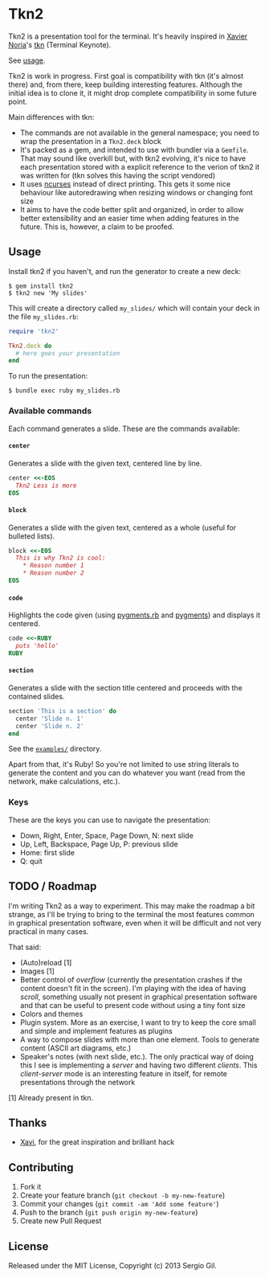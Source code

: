 # Tkn2

Tkn2 is a presentation tool for the terminal. It's heavily inspired in [Xavier Noria](http://www.hashref.com/)'s
[tkn](https://github.com/fxn/tkn) (Terminal Keynote).

See [usage](#usage).

Tkn2 is work in progress. First goal is compatibility with tkn (it's almost there) and, from there, keep building
interesting features. Although the initial idea is to clone it, it might drop complete compatibility in some future
point.

Main differences with tkn:

* The commands are not available in the general namespace; you need to wrap the presentation in a `Tkn2.deck` block
* It's packed as a gem, and intended to use with bundler via a `Gemfile`. That may sound like overkill but, with tkn2
  evolving, it's nice to have each presentation stored with a explicit reference to the verion of tkn2 it was written
  for (tkn solves this having the script vendored)
* It uses [ncurses](http://www.gnu.org/software/ncurses/) instead of direct printing. This gets it some nice behaviour
  like autoredrawing when resizing windows or changing font size
* It aims to have the code better split and organized, in order to allow better extensibility and an easier time when
  adding features in the future. This is, however, a claim to be proofed.

## Usage

Install tkn2 if you haven't, and run the generator to create a new deck:

```
$ gem install tkn2
$ tkn2 new 'My slides'
```

This will create a directory called `my_slides/` which will contain your deck in the file `my_slides.rb`:

```ruby
require 'tkn2'

Tkn2.deck do
  # here goes your presentation
end
```

To run the presentation:

```
$ bundle exec ruby my_slides.rb
```

### Available commands

Each command generates a slide. These are the commands available:

#### `center`

Generates a slide with the given text, centered line by line.

```ruby
center <<-EOS
  Tkn2 Less is more
EOS
```

#### `block`

Generates a slide with the given text, centered as a whole (useful for bulleted lists).

```ruby
block <<-EOS
  This is why Tkn2 is cool:
    * Reason number 1
    * Reason number 2
EOS
```

#### `code`

Highlights the code given (using [pygments.rb](https://github.com/tmm1/pygments.rb) and
[pygments](http://pygments.org/)) and displays it centered.

```ruby
code <<-RUBY
  puts 'hello'
RUBY
```

#### `section`

Generates a slide with the section title centered and proceeds with the contained slides.

```ruby
section 'This is a section' do
  center 'Slide n. 1'
  center 'Slide n. 2'
end
```

See the [`examples/`](examples/) directory.

Apart from that, it's Ruby! So you're not limited to use string literals to generate the content and you can do whatever
you want (read from the network, make calculations, etc.).

### Keys

These are the keys you can use to navigate the presentation:

* Down, Right, Enter, Space, Page Down, N: next slide
* Up, Left, Backspace, Page Up, P: previous slide
* Home: first slide
* Q: quit

## TODO / Roadmap

I'm writing Tkn2 as a way to experiment. This may make the roadmap a bit strange, as I'll be trying to bring to the
terminal the most features common in graphical presentation software, even when it will be difficult and not very practical in many cases.

That said:

* (Auto)reload [1]
* Images [1]
* Better control of *overflow* (currently the presentation crashes if the content doesn't fit in the screen). I'm
  playing with the idea of having *scroll*, something usually not present in graphical presentation software and that
  can be useful to present code without using a tiny font size
* Colors and themes
* Plugin system. More as an exercise, I want to try to keep the core small and simple and implement features as plugins
* A way to compose slides with more than one element. Tools to generate content (ASCII art diagrams, etc.)
* Speaker's notes (with next slide, etc.). The only practical way of doing this I see is implementing a *server* and
  having two different *clients*. This *client-server* mode is an interesting feature in itself, for remote
  presentations through the network

[1] Already present in tkn.

## Thanks

* [Xavi](http://www.hashref.com/), for the great inspiration and brilliant hack

## Contributing

1. Fork it
2. Create your feature branch (`git checkout -b my-new-feature`)
3. Commit your changes (`git commit -am 'Add some feature'`)
4. Push to the branch (`git push origin my-new-feature`)
5. Create new Pull Request

## License

Released under the MIT License, Copyright (c) 2013 Sergio Gil.
